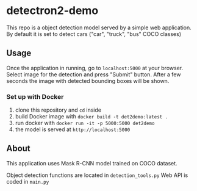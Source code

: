 # detectron2-demo

This repo is a object detection model served by a simple web application. By default it is set to detect cars ("car", "truck", "bus" COCO classes)

## Usage

Once the application in running, go to `localhost:5000` at your browser. Select image for the detection and press "Submit" button. After a few seconds the image with detected bounding boxes will be shown.

### Set up with Docker
1. clone this repository and `cd` inside
2. build Docker image with `docker build -t det2demo:latest .`
3. run docker with `docker run -it -p 5000:5000 det2demo`
4. the model is served at `http://localhost:5000`

## About

This application uses Mask R-CNN model trained on COCO dataset.

Object detection functions are located in `detection_tools.py`
Web API is coded in `main.py`
